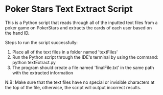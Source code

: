 # Poker Stars Text Extract Script
This is a Python script that reads through all of the inputted text files from a poker game on PokerStars and extracts the cards of each user based on the hand ID.

Steps to run the script successfully:
1) Place all of the text files in a folder named 'textFiles'
2) Run the Python script through the IDE's terminal by using the command: python textExtract.py
3) The program should create a file named 'finalFile.txt' in the same path with the extracted information

N.B: Make sure that the text files have no special or invisible characters at the top of the file, otherwise, the script will output incorrect results.
